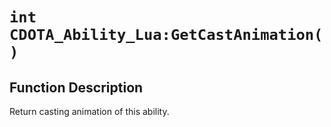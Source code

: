 # `int CDOTA_Ability_Lua:GetCastAnimation( )`
## Function Description
Return casting animation of this ability.
